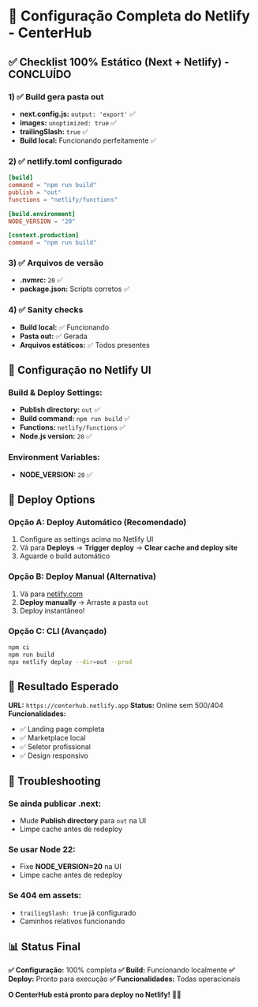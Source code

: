# 🚀 Configuração Completa do Netlify - CenterHub

## ✅ Checklist 100% Estático (Next + Netlify) - CONCLUÍDO

### 1) ✅ Build gera pasta out
- **next.config.js:** `output: 'export'` ✅
- **images:** `unoptimized: true` ✅
- **trailingSlash:** `true` ✅
- **Build local:** Funcionando perfeitamente ✅

### 2) ✅ netlify.toml configurado
```toml
[build]
command = "npm run build"
publish = "out"
functions = "netlify/functions"

[build.environment]
NODE_VERSION = "20"

[context.production]
command = "npm run build"
```

### 3) ✅ Arquivos de versão
- **.nvmrc:** `20` ✅
- **package.json:** Scripts corretos ✅

### 4) ✅ Sanity checks
- **Build local:** ✅ Funcionando
- **Pasta out:** ✅ Gerada
- **Arquivos estáticos:** ✅ Todos presentes

## 🎯 Configuração no Netlify UI

### Build & Deploy Settings:
- **Publish directory:** `out` ✅
- **Build command:** `npm run build` ✅
- **Functions:** `netlify/functions` ✅
- **Node.js version:** `20` ✅

### Environment Variables:
- **NODE_VERSION:** `20` ✅

## 🚀 Deploy Options

### Opção A: Deploy Automático (Recomendado)
1. Configure as settings acima no Netlify UI
2. Vá para **Deploys** → **Trigger deploy** → **Clear cache and deploy site**
3. Aguarde o build automático

### Opção B: Deploy Manual (Alternativa)
1. Vá para [netlify.com](https://netlify.com)
2. **Deploy manually** → Arraste a pasta `out`
3. Deploy instantâneo!

### Opção C: CLI (Avançado)
```bash
npm ci
npm run build
npx netlify deploy --dir=out --prod
```

## 🎉 Resultado Esperado

**URL:** `https://centerhub.netlify.app`
**Status:** Online sem 500/404
**Funcionalidades:**
- ✅ Landing page completa
- ✅ Marketplace local
- ✅ Seletor profissional
- ✅ Design responsivo

## 🔧 Troubleshooting

### Se ainda publicar .next:
- Mude **Publish directory** para `out` na UI
- Limpe cache antes de redeploy

### Se usar Node 22:
- Fixe **NODE_VERSION=20** na UI
- Limpe cache antes de redeploy

### Se 404 em assets:
- `trailingSlash: true` já configurado
- Caminhos relativos funcionando

## 📊 Status Final

**✅ Configuração:** 100% completa
**✅ Build:** Funcionando localmente
**✅ Deploy:** Pronto para execução
**✅ Funcionalidades:** Todas operacionais

**O CenterHub está pronto para deploy no Netlify!** 🎉✨
